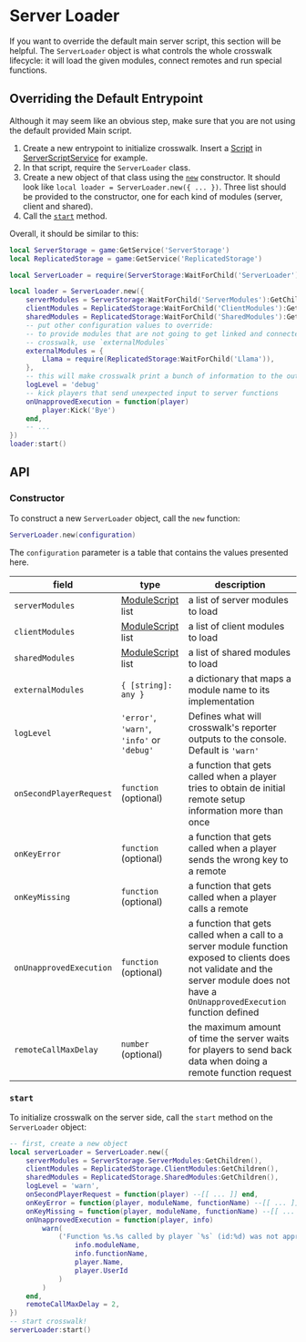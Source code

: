 # Server Loader

If you want to override the default main server script, this section will be helpful. The `ServerLoader` object is what controls the whole crosswalk lifecycle: it will load the given modules, connect remotes and run special functions.

## Overriding the Default Entrypoint

Although it may seem like an obvious step, make sure that you are not using the default provided Main script.

1. Create a new entrypoint to initialize crosswalk. Insert a [Script](https://developer.roblox.com/en-us/api-reference/class/Script) in [ServerScriptService](https://developer.roblox.com/en-us/api-reference/class/ServerScriptService) for example.
1. In that script, require the `ServerLoader` class.
1. Create a new object of that class using the [`new`](#constructor) constructor. It should look like `local loader = ServerLoader.new({ ... })`. Three list should be provided to the constructor, one for each kind of modules (server, client and shared).
1. Call the [`start`](#start) method.

Overall, it should be similar to this:

```lua
local ServerStorage = game:GetService('ServerStorage')
local ReplicatedStorage = game:GetService('ReplicatedStorage')

local ServerLoader = require(ServerStorage:WaitForChild('ServerLoader'))

local loader = ServerLoader.new({
    serverModules = ServerStorage:WaitForChild('ServerModules'):GetChildren(),
    clientModules = ReplicatedStorage:WaitForChild('ClientModules'):GetChildren(),
    sharedModules = ReplicatedStorage:WaitForChild('SharedModules'):GetChildren(),
    -- put other configuration values to override:
    -- to provide modules that are not going to get linked and connected by
    -- crosswalk, use `externalModules`
    externalModules = {
        Llama = require(ReplicatedStorage:WaitForChild('Llama')),
    },
    -- this will make crosswalk print a bunch of information to the output
    logLevel = 'debug'
    -- kick players that send unexpected input to server functions
    onUnapprovedExecution = function(player)
        player:Kick('Bye')
    end,
    -- ...
})
loader:start()
```

## API

### Constructor

To construct a new `ServerLoader` object, call the `new` function:

```lua
ServerLoader.new(configuration)
```

The `configuration` parameter is a table that contains the values presented here.

| field | type | description |
| -- | -- | -- |
| `serverModules` | [ModuleScript](https://developer.roblox.com/en-us/api-reference/class/ModuleScript) list | a list of server modules to load |
| `clientModules` | [ModuleScript](https://developer.roblox.com/en-us/api-reference/class/ModuleScript) list | a list of client modules to load |
| `sharedModules` | [ModuleScript](https://developer.roblox.com/en-us/api-reference/class/ModuleScript) list | a list of shared modules to load |
| `externalModules` | `{ [string]: any }` | a dictionary that maps a module name to its implementation |
| `logLevel` | `'error'`, `'warn'`, `'info'` or `'debug'` | Defines what will crosswalk's reporter outputs to the console. Default is `'warn'` |
| `onSecondPlayerRequest` | `function` (optional) | a function that gets called when a player tries to obtain de initial remote setup information more than once |
| `onKeyError` | `function` (optional) | a function that gets called when a player sends the wrong key to a remote |
| `onKeyMissing` | `function` (optional) | a function that gets called when a player calls a remote |
| `onUnapprovedExecution` | `function` (optional) | a function that gets called when a call to a server module function exposed to clients does not validate and the server module does not have a `OnUnapprovedExecution` function defined |
| `remoteCallMaxDelay` | `number` (optional) | the maximum amount of time the server waits for players to send back data when doing a remote function request |

### `start`

To initialize crosswalk on the server side, call the `start` method on the `ServerLoader` object:

```lua
-- first, create a new object
local serverLoader = ServerLoader.new({
    serverModules = ServerStorage.ServerModules:GetChildren(),
    clientModules = ReplicatedStorage.ClientModules:GetChildren(),
    sharedModules = ReplicatedStorage.SharedModules:GetChildren(),
    logLevel = 'warn',
    onSecondPlayerRequest = function(player) --[[ ... ]] end,
    onKeyError = function(player, moduleName, functionName) --[[ ... ]] end,
    onKeyMissing = function(player, moduleName, functionName) --[[ ... ]] end,
    onUnapprovedExecution = function(player, info)
        warn(
            ('Function %s.%s called by player `%s` (id:%d) was not approved'):format(
                info.moduleName,
                info.functionName,
                player.Name,
                player.UserId
            )
        )
    end,
    remoteCallMaxDelay = 2,
})
-- start crosswalk!
serverLoader:start()
```
